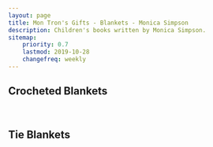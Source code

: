 ```yaml
---
layout: page
title: Mon Tron's Gifts - Blankets - Monica Simpson
description: Children's books written by Monica Simpson.
sitemap:
    priority: 0.7
    lastmod: 2019-10-28
    changefreq: weekly
---
```

## Crocheted Blankets

<span class="image main"><img src="{{ site.baseurl }}/images/blue-orange-blanket.jpeg" alt="" /></span>
<span class="image main"><img src="{{ site.baseurl }}/images/shell-blanket.jpeg" alt="" /></span>
<span class="image main"><img src="{{ site.baseurl }}/images/thick-purple-blanket.jpeg" alt="" /></span>
<span class="image main"><img src="{{ site.baseurl }}/images/yellow-gray-blanket.jpeg" alt="" /></span>

## Tie Blankets

<span class="image main"><img src="{{ site.baseurl }}/images/animal-tie-blanket.jpeg" alt="" /></span>
<span class="image main"><img src="{{ site.baseurl }}/images/elephant-tie-blanket.jpeg" alt="" /></span>
<span class="image main"><img src="{{ site.baseurl }}/images/green-dino-tie-blanket.jpeg" alt="" /></span>
<span class="image main"><img src="{{ site.baseurl }}/images/marvel-tie-blanket.jpeg" alt="" /></span>
<span class="image main"><img src="{{ site.baseurl }}/images/orange-dino-tie-blanket.jpeg" alt="" /></span>
<span class="image main"><img src="{{ site.baseurl }}/images/owl-tie-blanket.jpeg" alt="" /></span>